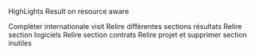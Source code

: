 HighLights
Result on resource aware


Compléter internationale visit
Relire différentes sections résultats
Relire section logiciels
Relire section contrats
Relire projet et supprimer section inutiles
